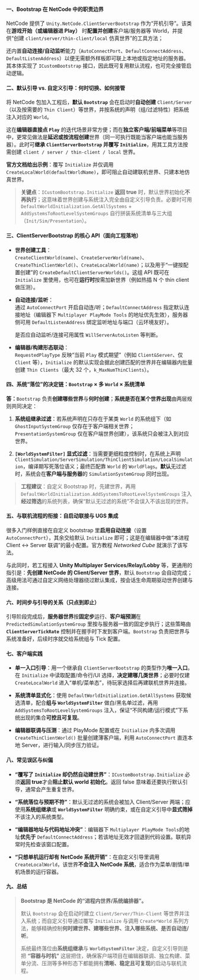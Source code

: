 #### 一、Bootstrap 在 NetCode 中的职责边界

NetCode 提供了 `Unity.NetCode.ClientServerBootstrap` 作为“开机引导”。该类在**游戏开始（或编辑器进 Play）** 时**配置并创建**客户端/服务器等 World，并提供“创建 `client/server/thin-client/local` 仿真世界”的工具方法；

还内置**自动连接/自动监听**能力（`AutoConnectPort`、`DefaultConnectAddress`、`DefaultListenAddress`）以便无需额外样板即可联上本地或指定地址的服务器。其本体实现了 `ICustomBootstrap` 接口，因此既可复用默认流程，也可完全接管启动逻辑。


#### 二、默认引导 vs. 自定义引导：何时切换、如何接管

将 NetCode 包加入工程后，**默认 `Bootstrap`** 会在启动时**自动创建** `Client/Server`（以及按需要的 `Thin Client`）等世界，并按系统的声明（组/过滤特性）把系统注入对应的 `World`。

这在**编辑器直接点 `Play`** 的迭代场景非常方便；而在**独立客户端/前端菜单**等项目中，更常见做法是**延迟或按流程创建**世界（同一可执行既能当客户端也能当服务器）。此时可**继承 `ClientServerBootstrap` 并覆写 `Initialize`**，用其工具方法按需创建 `client / server / thin-client / local` 世界。

**官方文档给出示例**：覆写 `Initialize` 并仅调用 `CreateLocalWorld(defaultWorldName)`，即可阻止自动建联机世界、只建本地仿真世界。

> **关键点**：`ICustomBootstrap.Initialize` **返回 true** 时，默认世界初始化**不再执行**；这意味着世界创建与系统注入完全由自定义引导负责。必要时可用 `DefaultWorldInitialization.GetAllSystems` + `AddSystemsToRootLevelSystemGroups` 自行拼装系统清单与三大组（`Init/Sim/Presentation`）。

#### 三、ClientServerBootstrap 的核心 API（面向工程落地）

- **世界创建工具**：  
    `CreateClientWorld(name)`、`CreateServerWorld(name)`、`CreateThinClientWorld()`、`CreateLocalWorld(name)`；以及用于“一键按配置创建”的 `CreateDefaultClientServerWorlds()`。这组 API 既可在 `Initialize` 里使用，也可在**运行时**按需加新世界（例如热插 N 个 thin client 做压测）。
    
- **自动连接/监听**：  
    通过 `AutoConnectPort` 开启自动连/听；`DefaultConnectAddress` 指定默认连接地址（编辑器下 `Multiplayer PlayMode Tools` 的地址优先生效），服务器侧可用 `DefaultListenAddress` 绑定监听地址与端口（云环境友好）。
    
    是否应自动监听/连接可用属性 `WillServerAutoListen` 等判断。
    
- **编辑器/构建形态联动**：  
    `RequestedPlayType` 反映“当前 `Play` 模式期望”（例如 `Client&Server`、仅 `Client` 等），`Initialize` 的默认实现会据此创建匹配的世界并在编辑器内批量创建 `Thin Clients`（最大 32 个，`k_MaxNumThinClients`）。
    

#### 四、系统“落位”的决定链：`Bootstrap` × 多 `World` × 系统清单

**答：**`Bootstrap` 负责**创建哪些世界**与**何时创建**；**系统是否在某个世界出现**由两层规则共同决定：

1. **系统组继承过滤**：若系统声明在只存在于某类 `World` 的系统组下（如 `GhostInputSystemGroup` 仅存在于客户端相关世界；`PresentationSystemGroup` 仅在客户端世界创建），该系统只会被注入到对应世界。
    
2. **`[WorldSystemFilter]` 显式过滤**：当需要更细粒度控制时，在系统上声明 `ClientSimulation/ServerSimulation/ThinClientSimulation/LocalSimulation`，编译期写死落位语义；最终匹配靠 `World` 的 `WorldFlags`。**默认**无过滤时，系统会在**客户端与服务器**的 `SimulationSystemGroup` 同时出现。
    

> **工程建议**：自定义 Bootstrap 时，先建世界，再用 `DefaultWorldInitialization.AddSystemsToRootLevelSystemGroups` 注入**经过筛选**的系统列表，确保“默认无过滤的系统”不会误入不该出现的世界。

#### 五、与联机流程的衔接：自启动联接与 UGS 集成

很多入门样例直接在自定义 bootstrap 里**启用自动连接**（设置 `AutoConnectPort`），其余交给默认 `Initialize` 即可；这是在编辑器中做“本进程 Client ↔ Server 联调”的最小配置。官方教程 _Networked Cube_ 就演示了该写法。

与此同时，若工程接入 **Unity Multiplayer Services/Relay/Lobby** 等，更通用的指引是：**先创建 NetCode 的 Client/Server 世界**，默认 `Bootstrap` 会自动完成；高级用法可通过自定义网络处理器绕过默认集成，按会话生命周期驱动世界创建与连接。

#### 六、时间步与引导的关系（只点到即止）

引导阶段完成后，**服务器世界**按**固定步**运行、**客户端预测**在 `PredictedSimulationSystemGroup` 里按与服务器一致的固定步执行；这些策略由 **`ClientServerTickRate`** 控制并在握手时下发到客户端。`Bootstrap` 负责把世界与系统准备好，后续时序就交给系统组与 Tick 配置。

#### 七、客户端实践

- **单一入口引导**：用一个继承自 `ClientServerBootstrap` 的类型作为**唯一入口**。在 `Initialize` 中读取配置/命令行/UI 选择，**决定建哪几类世界**；必要时仅建 `CreateLocalWorld` 进入“单机/菜单态”，待玩家选择后再建联机世界并连接。
    
- **系统清单显式化**：使用 `DefaultWorldInitialization.GetAllSystems` 获取候选清单，配合**组与 `WorldSystemFilter`** 做白/黑名单过滤，再用 `AddSystemsToRootLevelSystemGroups` 注入，保证“不同构建/运行模式”下系统出现的集合**可控且可复现**。
    
- **编辑器联调与压测**：通过 PlayMode 配置或在 `Initialize` 内多次调用 `CreateThinClientWorld()` 批量创建薄客户端，利用 `AutoConnectPort` 直连本地 Server，进行输入/同步压力验证。

#### 八、常见误区与纠偏

- **“覆写了 `Initialize` 却仍然自动建世界”**：`ICustomBootstrap.Initialize` 必须**返回 true**才会**阻止默认 world 初始化**。返回 false 意味着还要执行默认引导，通常会产生重复世界。
    
- **“系统落位与预期不符”**：默认无过滤的系统会被加入 Client/Server 两端；应使用**系统组继承**或 **`WorldSystemFilter`** 明确约束，或在自定义引导中**显式筛掉**不该注入的系统类型。
    
- **“编辑器地址与代码地址冲突”**：编辑器下 `Multiplayer PlayMode Tools`的地址**优先于** `DefaultConnectAddress`；若该地址无效才回退到代码设置。联机异常时先检查该窗口配置。
    
- **“只想单机运行却有 NetCode 系统开销”**：在自定义引导里调用 `CreateLocalWorld`，该世界**不会注入 NetCode 系统**，适合作为菜单/剧情/单机场景的运行容器。

#### 九、总结

> **Bootstrap 是 NetCode 的“进程内世界/系统编排器”。** 
> 
> 默认 `Bootstrap` 会在启动时建立 `Client/Server/Thin-Client` 等世界并注入系统；而自定义引导通过覆写 `Initialize` 与调用 `Create*World` 系列方法，能够精确控制**何时建世界、建哪些世界、注入哪些系统、是否自动连/听**。
> 
> 系统最终落位由**系统组继承**与 **`WorldSystemFilter`** 决定，自定义引导则是把 **“容器与时机”** 这层把住，确保客户端项目在编辑器联调、独立构建、菜单分流、压测等多种形态下都能拥有**清晰、稳定且可复现**的启动与联机流程。